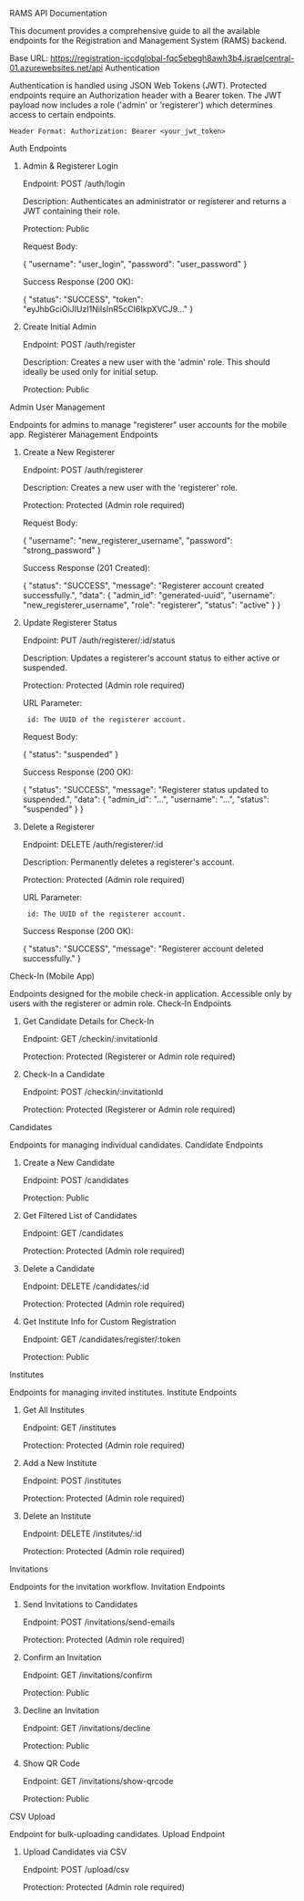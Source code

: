 RAMS API Documentation

This document provides a comprehensive guide to all the available endpoints for the Registration and Management System (RAMS) backend.

Base URL: https://registration-iccdglobal-fqc5ebegh8awh3b4.israelcentral-01.azurewebsites.net/api
Authentication

Authentication is handled using JSON Web Tokens (JWT). Protected endpoints require an Authorization header with a Bearer token. The JWT payload now includes a role ('admin' or 'registerer') which determines access to certain endpoints.

    Header Format: Authorization: Bearer <your_jwt_token>

Auth Endpoints
1. Admin & Registerer Login

    Endpoint: POST /auth/login

    Description: Authenticates an administrator or registerer and returns a JWT containing their role.

    Protection: Public

    Request Body:

    {
      "username": "user_login",
      "password": "user_password"
    }


    Success Response (200 OK):

    {
      "status": "SUCCESS",
      "token": "eyJhbGciOiJIUzI1NiIsInR5cCI6IkpXVCJ9..."
    }


2. Create Initial Admin

    Endpoint: POST /auth/register

    Description: Creates a new user with the 'admin' role. This should ideally be used only for initial setup.

    Protection: Public

Admin User Management

Endpoints for admins to manage "registerer" user accounts for the mobile app.
Registerer Management Endpoints
1. Create a New Registerer

    Endpoint: POST /auth/registerer

    Description: Creates a new user with the 'registerer' role.

    Protection: Protected (Admin role required)

    Request Body:

    {
      "username": "new_registerer_username",
      "password": "strong_password"
    }


    Success Response (201 Created):

    {
      "status": "SUCCESS",
      "message": "Registerer account created successfully.",
      "data": {
        "admin_id": "generated-uuid",
        "username": "new_registerer_username",
        "role": "registerer",
        "status": "active"
      }
    }


2. Update Registerer Status

    Endpoint: PUT /auth/registerer/:id/status

    Description: Updates a registerer's account status to either active or suspended.

    Protection: Protected (Admin role required)

    URL Parameter:

        id: The UUID of the registerer account.

    Request Body:

    {
      "status": "suspended" 
    }


    Success Response (200 OK):

    {
      "status": "SUCCESS",
      "message": "Registerer status updated to suspended.",
      "data": {
        "admin_id": "...",
        "username": "...",
        "status": "suspended"
      }
    }


3. Delete a Registerer

    Endpoint: DELETE /auth/registerer/:id

    Description: Permanently deletes a registerer's account.

    Protection: Protected (Admin role required)

    URL Parameter:

        id: The UUID of the registerer account.

    Success Response (200 OK):

    {
      "status": "SUCCESS",
      "message": "Registerer account deleted successfully."
    }


Check-In (Mobile App)

Endpoints designed for the mobile check-in application. Accessible only by users with the registerer or admin role.
Check-In Endpoints
1. Get Candidate Details for Check-In

    Endpoint: GET /checkin/:invitationId

    Protection: Protected (Registerer or Admin role required)

2. Check-In a Candidate

    Endpoint: POST /checkin/:invitationId

    Protection: Protected (Registerer or Admin role required)

Candidates

Endpoints for managing individual candidates.
Candidate Endpoints
1. Create a New Candidate

    Endpoint: POST /candidates

    Protection: Public

2. Get Filtered List of Candidates

    Endpoint: GET /candidates

    Protection: Protected (Admin role required)

3. Delete a Candidate

    Endpoint: DELETE /candidates/:id

    Protection: Protected (Admin role required)

4. Get Institute Info for Custom Registration

    Endpoint: GET /candidates/register/:token

    Protection: Public

Institutes

Endpoints for managing invited institutes.
Institute Endpoints
1. Get All Institutes

    Endpoint: GET /institutes

    Protection: Protected (Admin role required)

2. Add a New Institute

    Endpoint: POST /institutes

    Protection: Protected (Admin role required)

3. Delete an Institute

    Endpoint: DELETE /institutes/:id

    Protection: Protected (Admin role required)

Invitations

Endpoints for the invitation workflow.
Invitation Endpoints
1. Send Invitations to Candidates

    Endpoint: POST /invitations/send-emails

    Protection: Protected (Admin role required)

2. Confirm an Invitation

    Endpoint: GET /invitations/confirm

    Protection: Public

3. Decline an Invitation

    Endpoint: GET /invitations/decline

    Protection: Public

4. Show QR Code

    Endpoint: GET /invitations/show-qrcode

    Protection: Public

CSV Upload

Endpoint for bulk-uploading candidates.
Upload Endpoint
1. Upload Candidates via CSV

    Endpoint: POST /upload/csv

    Protection: Protected (Admin role required)